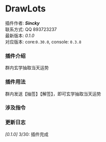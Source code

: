 # DrawLots
插件作者: ***Sincky***<br>
联系方式: QQ 893723237<br>
最新版本: *0.1.0*<br>
对应版本: core:```0.30.0```, console: ```0.3.8```<br>
### 插件介绍
群内玄学抽取当天运势
### 插件用法
群内发送【抽签】【解签】，即可玄学抽取当天运势
### 涉及指令

### 更新日志
*[0.1.0]* 3/30: 插件完成
